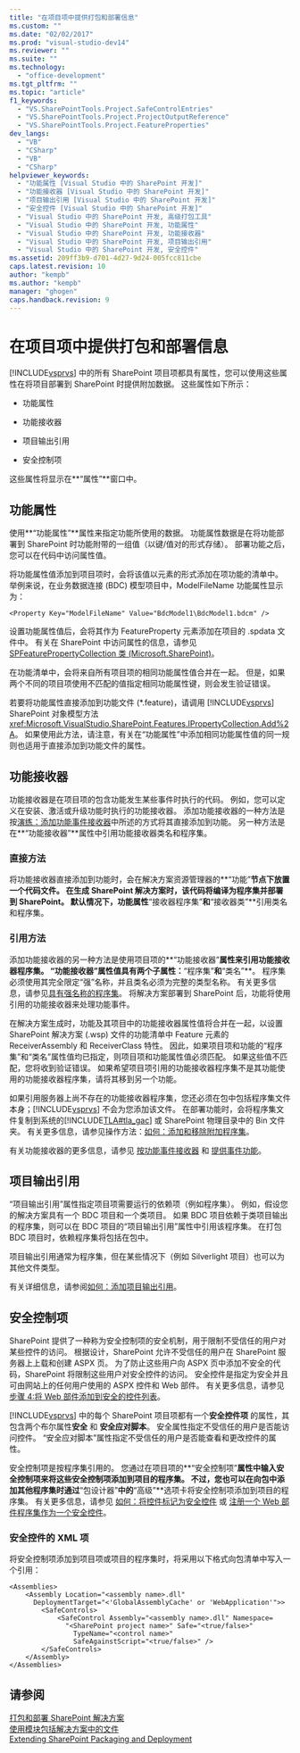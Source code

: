 ```yaml
---
title: "在项目项中提供打包和部署信息"
ms.custom: ""
ms.date: "02/02/2017"
ms.prod: "visual-studio-dev14"
ms.reviewer: ""
ms.suite: ""
ms.technology: 
  - "office-development"
ms.tgt_pltfrm: ""
ms.topic: "article"
f1_keywords: 
  - "VS.SharePointTools.Project.SafeControlEntries"
  - "VS.SharePointTools.Project.ProjectOutputReference"
  - "VS.SharePointTools.Project.FeatureProperties"
dev_langs: 
  - "VB"
  - "CSharp"
  - "VB"
  - "CSharp"
helpviewer_keywords: 
  - "功能属性 [Visual Studio 中的 SharePoint 开发]"
  - "功能接收器 [Visual Studio 中的 SharePoint 开发]"
  - "项目输出引用 [Visual Studio 中的 SharePoint 开发]"
  - "安全控件 [Visual Studio 中的 SharePoint 开发]"
  - "Visual Studio 中的 SharePoint 开发, 高级打包工具"
  - "Visual Studio 中的 SharePoint 开发, 功能属性"
  - "Visual Studio 中的 SharePoint 开发, 功能接收器"
  - "Visual Studio 中的 SharePoint 开发, 项目输出引用"
  - "Visual Studio 中的 SharePoint 开发, 安全控件"
ms.assetid: 209ff3b9-d701-4d27-9d24-005fcc811cbe
caps.latest.revision: 10
author: "kempb"
ms.author: "kempb"
manager: "ghogen"
caps.handback.revision: 9
---
```

# 在项目项中提供打包和部署信息
  [!INCLUDE[vsprvs](../sharepoint/includes/vsprvs-md.md)] 中的所有 SharePoint 项目项都具有属性，您可以使用这些属性在将项目部署到 SharePoint 时提供附加数据。  这些属性如下所示：  
  
-   功能属性  
  
-   功能接收器  
  
-   项目输出引用  
  
-   安全控制项  
  
 这些属性将显示在**“属性”**窗口中。  
  
## 功能属性  
 使用**“功能属性”**属性来指定功能所使用的数据。  功能属性数据是在将功能部署到 SharePoint 时功能附带的一组值（以键\/值对的形式存储）。  部署功能之后，您可以在代码中访问属性值。  
  
 将功能属性值添加到项目项时，会将该值以元素的形式添加在项功能的清单中。  举例来说，在业务数据连接 \(BDC\) 模型项目中，ModelFileName 功能属性显示为：  
  
```  
<Property Key="ModelFileName" Value="BdcModel1\BdcModel1.bdcm" />   
```  
  
 设置功能属性值后，会将其作为 FeatureProperty 元素添加在项目的 .spdata 文件中。  有关在 SharePoint 中访问属性的信息，请参见 [SPFeaturePropertyCollection 类 \(Microsoft.SharePoint\)](http://go.microsoft.com/fwlink/?LinkId=177391)。  
  
 在功能清单中，会将来自所有项目项的相同功能属性值合并在一起。  但是，如果两个不同的项目项使用不匹配的值指定相同功能属性键，则会发生验证错误。  
  
 若要将功能属性直接添加到功能文件 \(\*.feature\)，请调用 [!INCLUDE[vsprvs](../sharepoint/includes/vsprvs-md.md)] SharePoint 对象模型方法 <xref:Microsoft.VisualStudio.SharePoint.Features.IPropertyCollection.Add%2A>。  如果使用此方法，请注意，有关在“功能属性”中添加相同功能属性值的同一规则也适用于直接添加到功能文件的属性。  
  
## 功能接收器  
 功能接收器是在项目项的包含功能发生某些事件时执行的代码。  例如，您可以定义在安装、激活或升级功能时执行的功能接收器。  添加功能接收器的一种方法是按[演练：添加功能事件接收器](../sharepoint/walkthrough-add-feature-event-receivers.md)中所述的方式将其直接添加到功能。  另一种方法是在**“功能接收器”**属性中引用功能接收器类名和程序集。  
  
### 直接方法  
 将功能接收器直接添加到功能时，会在解决方案资源管理器的**“功能”**节点下放置一个代码文件。  在生成 SharePoint 解决方案时，该代码将编译为程序集并部署到 SharePoint。  默认情况下，功能属性**“接收器程序集”**和**“接收器类”**引用类名和程序集。  
  
### 引用方法  
 添加功能接收器的另一种方法是使用项目项的**“功能接收器”**属性来引用功能接收器程序集。  “功能接收器”属性值具有两个子属性：**“程序集”**和**“类名”**。  程序集必须使用其完全限定“强”名称，并且类名必须为完整的类型名称。  有关更多信息，请参见[具有强名称的程序集](http://go.microsoft.com/fwlink/?LinkID=169573)。  将解决方案部署到 SharePoint 后，功能将使用引用的功能接收器来处理功能事件。  
  
 在解决方案生成时，功能及其项目中的功能接收器属性值将合并在一起，以设置 SharePoint 解决方案 \(.wsp\) 文件的功能清单中 Feature 元素的 ReceiverAssembly 和 ReceiverClass 特性。  因此，如果项目项和功能的“程序集”和“类名”属性值均已指定，则项目项和功能属性值必须匹配。  如果这些值不匹配，您将收到验证错误。  如果希望项目项引用的功能接收器程序集不是其功能使用的功能接收器程序集，请将其移到另一个功能。  
  
 如果引用服务器上尚不存在的功能接收器程序集，您还必须在包中包括程序集文件本身；[!INCLUDE[vsprvs](../sharepoint/includes/vsprvs-md.md)] 不会为您添加该文件。  在部署功能时，会将程序集文件复制到系统的[!INCLUDE[TLA#tla_gac](../sharepoint/includes/tlasharptla-gac-md.md)] 或 SharePoint 物理目录中的 Bin 文件夹。  有关更多信息，请参见操作方法：[如何：添加和移除附加程序集](../sharepoint/how-to-add-and-remove-additional-assemblies.md)。  
  
 有关功能接收器的更多信息，请参见 [按功能事件接收器](http://go.microsoft.com/fwlink/?LinkID=169574) 和 [提供事件功能](http://go.microsoft.com/fwlink/?LinkID=169575)。  
  
## 项目输出引用  
 “项目输出引用”属性指定项目项需要运行的依赖项（例如程序集）。  例如，假设您的解决方案具有一个 BDC 项目和一个类项目。  如果 BDC 项目依赖于类项目输出的程序集，则可以在 BDC 项目的“项目输出引用”属性中引用该程序集。  在打包 BDC 项目时，依赖程序集将包括在包中。  
  
 项目输出引用通常为程序集，但在某些情况下（例如 Silverlight 项目）也可以为其他文件类型。  
  
 有关详细信息，请参阅[如何：添加项目输出引用](../sharepoint/how-to-add-a-project-output-reference.md)。  
  
## 安全控制项  
 SharePoint 提供了一种称为安全控制项的安全机制，用于限制不受信任的用户对某些控件的访问。  根据设计，SharePoint 允许不受信任的用户在 SharePoint 服务器上上载和创建 ASPX 页。  为了防止这些用户向 ASPX 页中添加不安全的代码，SharePoint 将限制这些用户对安全控件的访问。  安全控件是指定为安全并且可由网站上的任何用户使用的 ASPX 控件和 Web 部件。  有关更多信息，请参见 [步骤 4:将 Web 部件添加到安全的控件列表](http://go.microsoft.com/fwlink/?LinkID=171014)。  
  
 [!INCLUDE[vsprvs](../sharepoint/includes/vsprvs-md.md)] 中的每个 SharePoint 项目项都有一个**安全控件项** 的属性，其包含两个布尔属性**安全** 和 **安全应对脚本**。  安全属性指定不受信任的用户是否能访问控件。  “安全应对脚本”属性指定不受信任的用户是否能查看和更改控件的属性。  
  
 安全控制项是按程序集引用的。  您通过在项目项的**“安全控制项”**属性中输入安全控制项来将这些安全控制项添加到项目的程序集。  不过，您也可以在向包中添加其他程序集时通过**“包设计器”**中的**“高级”**选项卡将安全控制项添加到项目的程序集。  有关更多信息，请参见 [如何：将控件标记为安全控件](../sharepoint/how-to-mark-controls-as-safe-controls.md) 或 [注册一个 Web 部件程序集作为一个安全控件](http://go.microsoft.com/fwlink/?LinkID=171013)。  
  
### 安全控件的 XML 项  
 将安全控制项添加到项目项或项目的程序集时，将采用以下格式向包清单中写入一个引用：  
  
```  
<Assemblies>  
    <Assembly Location="<assembly name>.dll"     
      DeploymentTarget="<'GlobalAssemblyCache' or 'WebApplication'">>  
        <SafeControls>  
            <SafeControl Assembly="<assembly name>.dll" Namespace=  
              "<SharePoint project name>" Safe="<true/false>"     
                TypeName="<control name>"   
                SafeAgainstScript="<true/false>" />  
        </SafeControls>  
    </Assembly>  
</Assemblies>  
```  
  
## 请参阅  
 [打包和部署 SharePoint 解决方案](../sharepoint/packaging-and-deploying-sharepoint-solutions.md)   
 [使用模块包括解决方案中的文件](../sharepoint/using-modules-to-include-files-in-the-solution.md)   
 [Extending SharePoint Packaging and Deployment](../sharepoint/extending-sharepoint-packaging-and-deployment.md)  
  
  